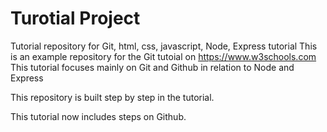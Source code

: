 # Turotial Project
Tutorial repository for Git, html, css, javascript, Node, Express tutorial
This is an example repository for the Git tutoial on https://www.w3schools.com
This tutorial focuses mainly on Git and Github in relation to Node and Express

This repository is built step by step in the tutorial.

This tutorial now includes steps on Github.
